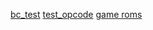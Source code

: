 [bc_test](https://github.com/daniel5151/AC8E)
[test_opcode](https://github.com/corax89/chip8-test-rom)
[game roms](https://johnearnest.github.io/chip8Archive/)
